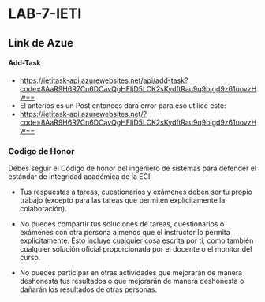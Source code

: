 # LAB-7-IETI 

## Link de Azue
#### Add-Task
- https://ietitask-api.azurewebsites.net/api/add-task?code=8AaR9H6R7Cn6DCavQgHFIjD5LCK2sKydftRau9q9bigd9z61uovzHw==
- El anterios es un Post entonces dara error para eso utilice este:
- https://ietitask-api.azurewebsites.net/?code=8AaR9H6R7Cn6DCavQgHFIjD5LCK2sKydftRau9q9bigd9z61uovzHw==
### Codigo de Honor

Debes seguir el Código de honor del ingeniero de sistemas para defender el estándar de integridad académica de la ECI:

- Tus respuestas a tareas, cuestionarios y exámenes deben ser tu propio trabajo (excepto para las tareas que permiten explícitamente la colaboración).

- No puedes compartir tus soluciones de tareas, cuestionarios o exámenes con otra persona a menos que el instructor lo permita explícitamente. Esto incluye cualquier cosa escrita por ti, como también cualquier solución oficial proporcionada por el docente o el monitor del curso.

- No puedes participar en otras actividades que mejorarán de manera deshonesta tus resultados o que mejorarán de manera deshonesta o dañarán los resultados de otras personas.
